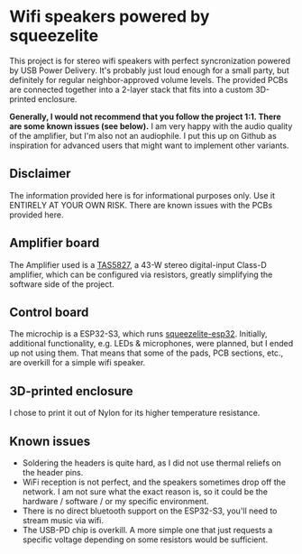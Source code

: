 # Wifi speakers powered by squeezelite

This project is for stereo wifi speakers with perfect syncronization powered by USB Power Delivery.
It's probably just loud enough for a small party, but definitely for regular neighbor-approved volume levels.
The provided PCBs are connected together into a 2-layer stack that fits into a custom 3D-printed enclosure.

**Generally, I would not recommend that you follow the project 1:1. There are some known issues (see below).**
I am very happy with the audio quality of the amplifier, but I'm also not an audiophile.
I put this up on Github as inspiration for advanced users that might want to implement other variants.

## Disclaimer
The information provided here is for informational purposes only. Use it ENTIRELY AT YOUR OWN RISK. There are known issues with the PCBs provided here.

## Amplifier board
The Amplifier used is a [TAS5827](https://www.ti.com/product/TAS5827), a 43-W stereo digital-input Class-D amplifier, which can be configured via resistors, greatly simplifying the software side of the project.

## Control board
The microchip is a ESP32-S3, which runs [squeezelite-esp32](https://github.com/sle118/squeezelite-esp32).
Initially, additional functionality, e.g. LEDs & microphones, were planned, but I ended up not using them. That means that some of the pads, PCB sections, etc., are overkill for a simple wifi speaker.

## 3D-printed enclosure
I chose to print it out of Nylon for its higher temperature resistance.

## Known issues
- Soldering the headers is quite hard, as I did not use thermal reliefs on the header pins.
- WiFi reception is not perfect, and the speakers sometimes drop off the network. I am not sure what the exact reason is, so it could be the hardware / software / or my specific environment.
- There is no direct bluetooth support on the ESP32-S3, you'll need to stream music via wifi.
- The USB-PD chip is overkill. A more simple one that just requests a specific voltage depending on some resistors would be sufficient.
